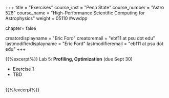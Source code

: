 +++
title = "Exercises"
course_inst = "Penn State"
course_number = "Astro 528"
course_name = "High-Performance Scientific Computing for Astrophysics"
weight = 05110  #wwdpp

chapter= false

creatordisplayname = "Eric Ford"
creatoremail = "ebf11 at psu dot edu"
lastmodifierdisplayname = "Eric Ford"
lastmodifieremail = "ebf11 at psu dot edu"
+++


{{%excerpt%}}
Lab 5: **Profiling, Optimization** (due Sept 30)
- Exercise 1
- TBD
<br />
{{%/excerpt%}}
<!-- 
[Lab 4 Git Repository](https://github.com/PsuAstro528/lab4-start) (due Aug 27) -->
<!--
- [Exercise 1: Optimization Problems & Optimizing Serial Code](https://nbviewer.jupyter.org/github/PsuAstro528/lab3-start/blob/master/ex1.ipynb)
 [Exercise 1: Probabilistic Programming & Uncertainty Estimation via MCMC](https://nbviewer.jupyter.org/github/PsuAstro528/lab5-start/blob/master/ex1.ipynb)
-->

